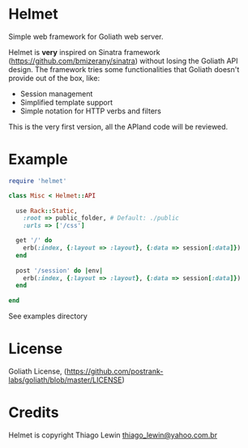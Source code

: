 Helmet
======

Simple web framework for Goliath web server.

Helmet is **very** inspired on Sinatra framework  (https://github.com/bmizerany/sinatra) without losing the Goliath API design.
The framework tries some functionalities that Goliath doesn't provide out of the box, like:

  - Session management
  - Simplified template support
  - Simple notation for HTTP verbs and filters

This is the very first version, all the APIand code will be reviewed.

Example
=======

```ruby
require 'helmet'

class Misc < Helmet::API
  
  use Rack::Static,
    :root => public_folder, # Default: ./public
    :urls => ['/css']

  get '/' do 
    erb(:index, {:layout => :layout}, {:data => session[:data]})
  end
  
  post '/session' do |env|
    erb(:index, {:layout => :layout}, {:data => session[:data]})
  end
  
end
```
See examples directory

License
=======
Goliath License, (https://github.com/postrank-labs/goliath/blob/master/LICENSE)
 
Credits
=======

Helmet is copyright Thiago Lewin <thiago_lewin@yahoo.com.br>